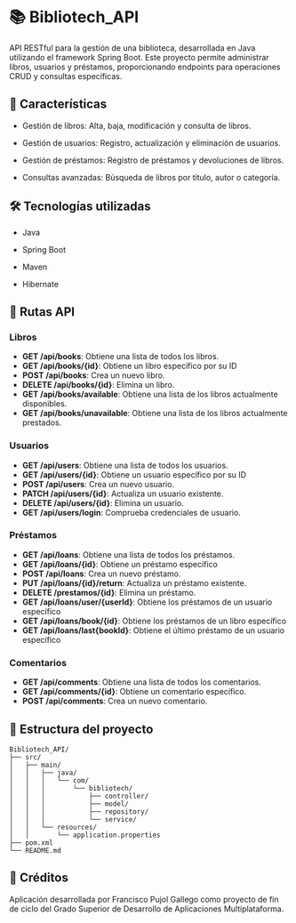 # 📚 Bibliotech_API

API RESTful para la gestión de una biblioteca, desarrollada en Java utilizando el framework Spring Boot. Este proyecto permite administrar libros, usuarios y préstamos, proporcionando endpoints para operaciones CRUD y consultas específicas.

## 🚀 Características
- Gestión de libros: Alta, baja, modificación y consulta de libros.

- Gestión de usuarios: Registro, actualización y eliminación de usuarios.

- Gestión de préstamos: Registro de préstamos y devoluciones de libros.

- Consultas avanzadas: Búsqueda de libros por título, autor o categoría.

## 🛠️ Tecnologías utilizadas
- Java

- Spring Boot

- Maven

- Hibernate

## 📁 Rutas API
### **Libros**
- **GET /api/books**: Obtiene una lista de todos los libros.
- **GET /api/books/{id}**: Obtiene un libro específico por su ID
- **POST /api/books**: Crea un nuevo libro.
- **DELETE /api/books/{id}**: Elimina un libro.
- **GET /api/books/available**: Obtiene una lista de los libros actualmente disponibles.
- **GET /api/books/unavailable**: Obtiene una lista de los libros actualmente prestados.

### **Usuarios**
- **GET /api/users**: Obtiene una lista de todos los usuarios.
- **GET /api/users/{id}**: Obtiene un usuario específico por su ID
- **POST /api/users**: Crea un nuevo usuario.
- **PATCH /api/users/{id}**: Actualiza un usuario existente.
- **DELETE /api/users/{id}**: Elimina un usuario.
- **GET /api/users/login**: Comprueba credenciales de usuario.

### **Préstamos**
- **GET /api/loans**: Obtiene una lista de todos los préstamos.
- **GET /api/loans/{id}**: Obtiene un préstamo específico
- **POST /api/loans**: Crea un nuevo préstamo.
- **PUT /api/loans/{id}/return**: Actualiza un préstamo existente.
- **DELETE /prestamos/{id}**: Elimina un préstamo.
- **GET /api/loans/user/{userId}**: Obtiene los préstamos de un usuario específico
- **GET /api/loans/book/{id}**: Obtiene los préstamos de un libro específico
- **GET /api/loans/last{bookId}**: Obtiene el último préstamo de un usuario específico

### **Comentarios**
- **GET /api/comments**: Obtiene una lista de todos los comentarios.
- **GET /api/comments/{id}**: Obtiene un comentario específico.
- **POST /api/comments**: Crea un nuevo comentario.

## 📂 Estructura del proyecto
```
Bibliotech_API/
├── src/
│   ├── main/
│   │   ├── java/
│   │   │   └── com/
│   │   │       └── bibliotech/
│   │   │           ├── controller/
│   │   │           ├── model/
│   │   │           ├── repository/
│   │   │           └── service/
│   │   └── resources/
│   │       └── application.properties
├── pom.xml
└── README.md
```

## 🙌 Créditos
Aplicación desarrollada por Francisco Pujol Gallego como proyecto de fin de ciclo del Grado Superior de Desarrollo de Aplicaciones Multiplataforma.